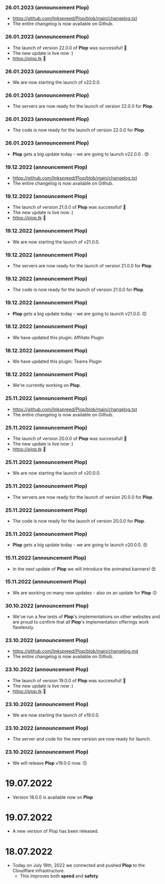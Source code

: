 ### 26.01.2023 (announcement Plop)
- https://github.com/linkspreed/Plop/blob/main/changelog.txt
- The entire changelog is now available on Github.

### 26.01.2023 (announcement Plop)
- The launch of version 22.0.0 of **Plop** was successful! 🥳
- The new update is live now :)
- https://plop.tk 🔗

### 26.01.2023 (announcement Plop)
- We are now starting the launch of v22.0.0.

### 26.01.2023 (announcement Plop)
- The servers are now ready for the launch of version 22.0.0 for **Plop**.

### 26.01.2023 (announcement Plop)
- The code is now ready for the launch of version 22.0.0 for **Plop**.

### 26.01.2023 (announcement Plop)
-  **Plop** gets a big update today - we are going to launch v22.0.0 . 😍

### 19.12.2022 (announcement Plop)
- https://github.com/linkspreed/Plop/blob/main/changelog.txt
- The entire changelog is now available on Github.

### 19.12.2022 (announcement Plop)
- The launch of version 21.0.0 of **Plop** was successful! 🥳
- The new update is live now :)
- https://plop.tk 🔗

### 19.12.2022 (announcement Plop)
- We are now starting the launch of v21.0.0.

### 19.12.2022 (announcement Plop)
- The servers are now ready for the launch of version 21.0.0 for **Plop**.

### 19.12.2022 (announcement Plop)
- The code is now ready for the launch of version 21.0.0 for **Plop**.

### 19.12.2022 (announcement Plop)
-  **Plop** gets a big update today - we are going to launch v21.0.0. 😍

### 18.12.2022 (announcement Plop)
- We have updated this plugin: Affiliate Plugin

### 18.12.2022 (announcement Plop)
- We have updated this plugin: Teams Plugin

### 18.12.2022 (announcement Plop)
- We're currently working on **Plop**.

### 25.11.2022 (announcement Plop)
- https://github.com/linkspreed/Plop/blob/main/changelog.txt
- The entire changelog is now available on Github.

### 25.11.2022 (announcement Plop)
- The launch of version 20.0.0 of **Plop** was successful! 🥳
- The new update is live now :)
- https://plop.tk 🔗

### 25.11.2022 (announcement Plop)
- We are now starting the launch of v20.0.0.

### 25.11.2022 (announcement Plop)
- The servers are now ready for the launch of version 20.0.0 for **Plop**.

### 25.11.2022 (announcement Plop)
- The code is now ready for the launch of version 20.0.0 for **Plop**.

### 25.11.2022 (announcement Plop)
-  **Plop** gets a big update today - we are going to launch v20.0.0. 😍

### 15.11.2022 (announcement Plop)
- In the next update of **Plop** we will introduce the animated banners! 😍

### 15.11.2022 (announcement Plop)
- We are working on many new updates - also on an update for **Plop** :D

### 30.10.2022 (announcement Plop)
- We've run a few tests of **Plop**'s implementations on other websites and are proud to confirm that all **Plop**'s implementation offerings work flawlessly.

### 23.10.2022 (announcement Plop)
- https://github.com/linkspreed/Plop/blob/main/changelog.md
- The entire changelog is now available on Github.

### 23.10.2022 (announcement Plop)
- The launch of version 19.0.0 of **Plop** was successful! 🥳
- The new update is live now :)
- https://plop.tk 🔗

### 23.10.2022 (announcement Plop)
- We are now starting the launch of v19.0.0.

### 23.10.2022 (announcement Plop)
- The server and code for the new version are now ready for launch.

### 23.10.2022 (announcement Plop)
- We will release **Plop** v19.0.0 now. 🙃

# 19.07.2022
 - Version 18.0.0 is available now on **Plop**

# 19.07.2022
 - A new version of Plop has been released.

# 18.07.2022
  - Today on July 18th, 2022 we connected and pushed **Plop** to the Cloudflare infrastructure.
     - This improves both **speed** and **safety**.
